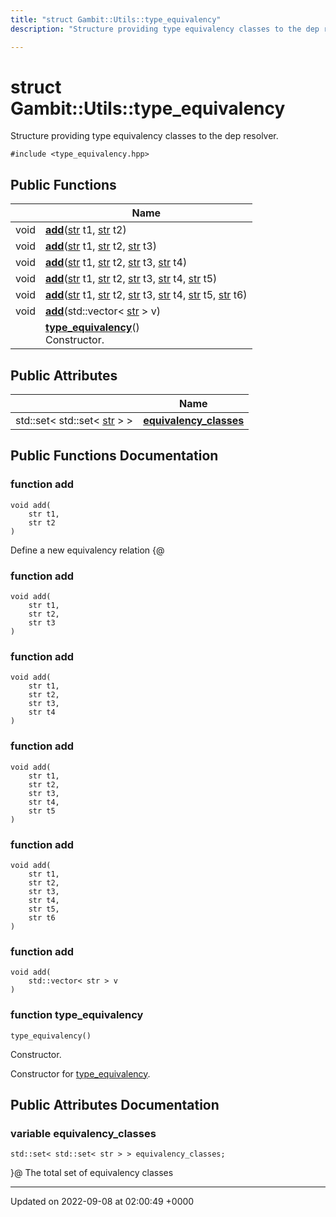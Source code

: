 ```yaml
---
title: "struct Gambit::Utils::type_equivalency"
description: "Structure providing type equivalency classes to the dep resolver. "

---
```


# struct Gambit::Utils::type_equivalency



Structure providing type equivalency classes to the dep resolver. 


`#include <type_equivalency.hpp>`

## Public Functions

|                | Name           |
| -------------- | -------------- |
| void | **[add](/documentation/code/classes/structgambit_1_1utils_1_1type__equivalency/#function-gambitutilstype-equivalency-add)**([str](/documentation/code/namespaces/namespacegambit/#typedef-gambit-str) t1, [str](/documentation/code/namespaces/namespacegambit/#typedef-gambit-str) t2) |
| void | **[add](/documentation/code/classes/structgambit_1_1utils_1_1type__equivalency/#function-gambitutilstype-equivalency-add)**([str](/documentation/code/namespaces/namespacegambit/#typedef-gambit-str) t1, [str](/documentation/code/namespaces/namespacegambit/#typedef-gambit-str) t2, [str](/documentation/code/namespaces/namespacegambit/#typedef-gambit-str) t3) |
| void | **[add](/documentation/code/classes/structgambit_1_1utils_1_1type__equivalency/#function-gambitutilstype-equivalency-add)**([str](/documentation/code/namespaces/namespacegambit/#typedef-gambit-str) t1, [str](/documentation/code/namespaces/namespacegambit/#typedef-gambit-str) t2, [str](/documentation/code/namespaces/namespacegambit/#typedef-gambit-str) t3, [str](/documentation/code/namespaces/namespacegambit/#typedef-gambit-str) t4) |
| void | **[add](/documentation/code/classes/structgambit_1_1utils_1_1type__equivalency/#function-gambitutilstype-equivalency-add)**([str](/documentation/code/namespaces/namespacegambit/#typedef-gambit-str) t1, [str](/documentation/code/namespaces/namespacegambit/#typedef-gambit-str) t2, [str](/documentation/code/namespaces/namespacegambit/#typedef-gambit-str) t3, [str](/documentation/code/namespaces/namespacegambit/#typedef-gambit-str) t4, [str](/documentation/code/namespaces/namespacegambit/#typedef-gambit-str) t5) |
| void | **[add](/documentation/code/classes/structgambit_1_1utils_1_1type__equivalency/#function-gambitutilstype-equivalency-add)**([str](/documentation/code/namespaces/namespacegambit/#typedef-gambit-str) t1, [str](/documentation/code/namespaces/namespacegambit/#typedef-gambit-str) t2, [str](/documentation/code/namespaces/namespacegambit/#typedef-gambit-str) t3, [str](/documentation/code/namespaces/namespacegambit/#typedef-gambit-str) t4, [str](/documentation/code/namespaces/namespacegambit/#typedef-gambit-str) t5, [str](/documentation/code/namespaces/namespacegambit/#typedef-gambit-str) t6) |
| void | **[add](/documentation/code/classes/structgambit_1_1utils_1_1type__equivalency/#function-gambitutilstype-equivalency-add)**(std::vector< [str](/documentation/code/namespaces/namespacegambit/#typedef-gambit-str) > v) |
| | **[type_equivalency](/documentation/code/classes/structgambit_1_1utils_1_1type__equivalency/#function-gambitutilstype-equivalency-type-equivalency)**()<br>Constructor.  |

## Public Attributes

|                | Name           |
| -------------- | -------------- |
| std::set< std::set< [str](/documentation/code/namespaces/namespacegambit/#typedef-gambit-str) > > | **[equivalency_classes](/documentation/code/classes/structgambit_1_1utils_1_1type__equivalency/#variable-gambitutilstype-equivalency-equivalency-classes)**  |

## Public Functions Documentation

### function add

```
void add(
    str t1,
    str t2
)
```


Define a new equivalency relation {@ 


### function add

```
void add(
    str t1,
    str t2,
    str t3
)
```


### function add

```
void add(
    str t1,
    str t2,
    str t3,
    str t4
)
```


### function add

```
void add(
    str t1,
    str t2,
    str t3,
    str t4,
    str t5
)
```


### function add

```
void add(
    str t1,
    str t2,
    str t3,
    str t4,
    str t5,
    str t6
)
```


### function add

```
void add(
    std::vector< str > v
)
```


### function type_equivalency

```
type_equivalency()
```

Constructor. 

Constructor for [type_equivalency](/documentation/code/classes/structgambit_1_1utils_1_1type__equivalency/). 


## Public Attributes Documentation

### variable equivalency_classes

```
std::set< std::set< str > > equivalency_classes;
```


}@ The total set of equivalency classes 


-------------------------------

Updated on 2022-09-08 at 02:00:49 +0000